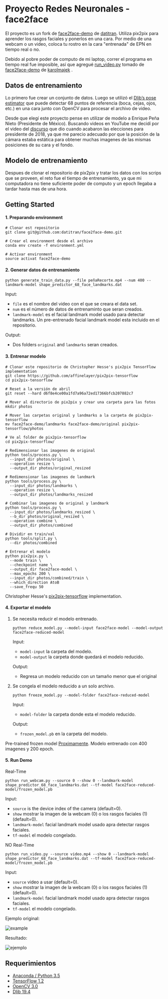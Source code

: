 # Proyecto Redes Neuronales - face2face

El proyecto es un fork de [face2face-demo](https://github.com/datitran/face2face-demo) de [datitran](https://github.com/datitran). Utiliza pix2pix para aprender los rasgos faciales y ponerlos en una cara. Por medio de una webcam o un video, coloca tu rostro en la cara "entrenada" de EPN en tiempo real o no.

Debido al pobre poder de computo de mi laptop, correr el programa en tiempo real fue imposible, así que agregué [run_video.py](https://github.com/cesern/face2face-demo/blob/master/run_video.py) tomado de [face2face-demo](https://github.com/karolmajek/face2face-demo) de [karolmajek](https://github.com/karolmajek) .

## Datos de entrenamiento

Lo primero fue crear un conjunto de datos. Luego se utilizó el [Dlib’s pose estimator](http://dlib.net/face_landmark_detection.py.html) que puede detectar 68 puntos de referencia (boca, cejas, ojos, etc.) en una cara junto con OpenCV para procesar el archivo de video.

Desde que elegí este proyecto pense en utilizar de modelo a Enrique Peña Nieto (Presidente de México). Buscando videos en YouTube me decidí por el video del [discurso](https://youtu.be/G3b0lOzhN_I) que dio cuando acabaron las elecciones para presidente de 2018, ya que me parecio adecuado por que la posición de la cámara estaba estática para obtener muchas imagenes de las mismas posiciones de su cara y el fondo.

## Modelo de entrenamiento



Despues de clonar el repositorio de pix2pix y tratar los datos con los scrips que se proveen, el reto fue el tiempo de entrenamiento, ya que mi computadora no tiene suficiente poder de computo y un epoch llegaba a tardar hasta mas de una hora.

## Getting Started

#### 1. Preparando environment

```
# Clonar est repositorio
git clone git@github.com:datitran/face2face-demo.git

# Crear el environment desde el archivo
conda env create -f environment.yml

# Activar environment
source activat face2face-demo
```

#### 2. Generar datos de entrenamiento

```
python generate_train_data.py --file peñaRecorte.mp4 --num 400 --landmark-model shape_predictor_68_face_landmarks.dat
```

Input:

- `file` es el nombre del video con el que se creara el data set.
- `num` es el número de datos de entrenaminto que seran creados.
- `landmark-model` es el  facial landmark model usado para detectar landmarks. Un pre-entrenado facial landmark model esta incluido en el repositorio.

Output:

- Dos folders `original` and `landmarks` seran creados.

#### 3. Entrenar modelo

```
# Clonar este repositorio de Christopher Hesse's pix2pix TensorFlow implementation
git clone https://github.com/affinelayer/pix2pix-tensorflow
cd pix2pix-tensorflow

# Reset a la versión de abril
git reset --hard d6f8e4ce00a1fd7a96a72ed17366bfcb207882c7

# Mover al directorio de pix2pix y crear una carpeta para las fotos
mkdir photos

# Mover las carpetas original y landmarks a la carpeta de pix2pix-tensorflow
mv face2face-demo/landmarks face2face-demo/original pix2pix-tensorflow/photos

# Ve al folder de pix2pix-tensorflow
cd pix2pix-tensorflow/

# Redimensionar las imagenes de original
python tools/process.py \
  --input_dir photos/original \
  --operation resize \
  --output_dir photos/original_resized
  
# Redimensionar las imagenes de landmark
python tools/process.py \
  --input_dir photos/landmarks \
  --operation resize \
  --output_dir photos/landmarks_resized
  
# Combinar las imagenes de original y landmark
python tools/process.py \
  --input_dir photos/landmarks_resized \
  --b_dir photos/original_resized \
  --operation combine \
  --output_dir photos/combined
  
# Dividir en train/val
python tools/split.py \
  --dir photos/combined
  
# Entrenar el modelo
python pix2pix.py \
  --mode train \
  --checkpoint name \
  --output_dir face2face-model \
  --max_epochs 200 \
  --input_dir photos/combined/train \
  --which_direction AtoB
  --save_frequ 50
```

Christopher Hesse's [pix2pix-tensorflow](https://github.com/affinelayer/pix2pix-tensorflow) implementation.

#### 4. Exportar el modelo

1. Se necesita reducir el modelo entrenado.
    ```
    python reduce_model.py --model-input face2face-model --model-output face2face-reduced-model
    ```
    
    Input:
    
    - `model-input` la carpeta del modelo.
    - `model-output` la carpeta donde quedará el modelo reducido.
    
    Output:
    
    - Regresa un modelo reducido con un tamaño menor que el original

2. Se congela el modelo reducido a un solo archivo.
    ```
    python freeze_model.py --model-folder face2face-reduced-model
    ```

    Input:
    
    - `model-folder` la carpeta donde esta el modelo reducido.
    
    Output:
    
    - `frozen_model.pb` en la carpeta del modelo.
    
Pre-trained frozen model [Proximamente](). Modelo entrenado con 400 imagenes y 200 epoch.
    
#### 5. Run Demo

Real-Time
```
python run_webcam.py --source 0 --show 0 --landmark-model shape_predictor_68_face_landmarks.dat --tf-model face2face-reduced-model/frozen_model.pb
```

Input:

- `source` is the device index of the camera (default=0).
- `show` mostrar la imagen de la webcam (0) o los rasgos faciales (1) (default=0).
- `landmark-model`  facial landmark model usado apra detectar rasgos faciales.
- `tf-model` el modelo congelado.

NO Real-Time
```
python run_video.py --source video.mp4 --show 0 --landmark-model shape_predictor_68_face_landmarks.dat --tf-model face2face-reduced-model/frozen_model.pb
```

Input:

- `source` video a usar (default=0).
- `show` mostrar la imagen de la webcam (0) o los rasgos faciales (1) (default=0).
- `landmark-model`  facial landmark model usado apra detectar rasgos faciales.
- `tf-model` el modelo congelado.

Ejemplo original:

![example](example.gif)

Resultado:

![ejemplo](ejemplo.gif)

## Requerimientos
- [Anaconda / Python 3.5](https://www.continuum.io/downloads)
- [TensorFlow 1.2](https://www.tensorflow.org/)
- [OpenCV 3.0](http://opencv.org/)
- [Dlib 19.4](http://dlib.net/)
